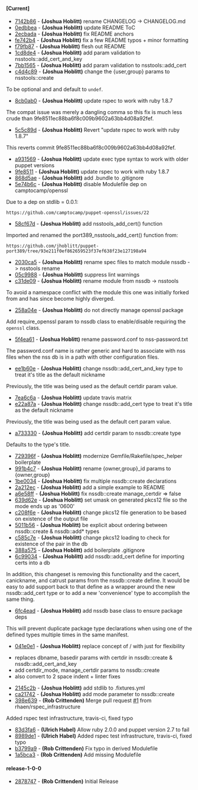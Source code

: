 
#### [Current]
 * [7142b86](../../commit/7142b86) - __(Joshua Hoblitt)__ rename CHANGELOG -> CHANGELOG.md
 * [0edbbea](../../commit/0edbbea) - __(Joshua Hoblitt)__ update README ToC
 * [2ecbada](../../commit/2ecbada) - __(Joshua Hoblitt)__ fix README anchors
 * [fe742b4](../../commit/fe742b4) - __(Joshua Hoblitt)__ fix a few README typos + minor formatting
 * [f79fb87](../../commit/f79fb87) - __(Joshua Hoblitt)__ flesh out README
 * [1cd8de4](../../commit/1cd8de4) - __(Joshua Hoblitt)__ add param validation to nsstools::add_cert_and_key
 * [7bb1565](../../commit/7bb1565) - __(Joshua Hoblitt)__ add param validation to nsstools::add_cert
 * [c4d4c89](../../commit/c4d4c89) - __(Joshua Hoblitt)__ change the {user,group} params to nsstools::create

To be optional and and default to `undef`.

 * [8cb0ab0](../../commit/8cb0ab0) - __(Joshua Hoblitt)__ update rspec to work with ruby 1.8.7

The compat issue was merely a dangling comma so this fix is much less
crude than 9fe8511ec88ba6f8c009b9602a63bb4d08a92fef.

 * [5c5c89d](../../commit/5c5c89d) - __(Joshua Hoblitt)__ Revert "update rspec to work with ruby 1.8.7"

This reverts commit 9fe8511ec88ba6f8c009b9602a63bb4d08a92fef.

 * [a931569](../../commit/a931569) - __(Joshua Hoblitt)__ update exec type syntax to work with older puppet versions
 * [9fe8511](../../commit/9fe8511) - __(Joshua Hoblitt)__ update rspec to work with ruby 1.8.7
 * [868d5ae](../../commit/868d5ae) - __(Joshua Hoblitt)__ add .bundle to .gitignore
 * [5e74b6c](../../commit/5e74b6c) - __(Joshua Hoblitt)__ disable Modulefile dep on camptocamp/openssl

Due to a dep on stdlib = 0.0.1:

    https://github.com/camptocamp/puppet-openssl/issues/22

 * [58cf67d](../../commit/58cf67d) - __(Joshua Hoblitt)__ add nsstools_add_cert() function

Imported and renamed the port389_nsstools_add_cert() function from:

    https://github.com/jhoblitt/puppet-port389/tree/93e211f0ef862659523f37ef638f23e127198a94

 * [2030ca5](../../commit/2030ca5) - __(Joshua Hoblitt)__ rename spec files to match module nssdb -> nsstools rename
 * [05c9988](../../commit/05c9988) - __(Joshua Hoblitt)__ suppress lint warnings
 * [c31de09](../../commit/c31de09) - __(Joshua Hoblitt)__ rename module from nssdb -> nsstools

To avoid a namespace conflict with the module this one was initially
forked from and has since become highly diverged.

 * [258a04e](../../commit/258a04e) - __(Joshua Hoblitt)__ do not directly manage openssl package

Add require_openssl param to nssdb class to enable/disable requiring the
`openssl` class.

 * [5f4ea61](../../commit/5f4ea61) - __(Joshua Hoblitt)__ rename password.conf to nss-password.txt

The password.conf name is rather generic and hard to associate with nss
files when the nss db is in a path with other configuration files.

 * [ee1b60e](../../commit/ee1b60e) - __(Joshua Hoblitt)__ change nssdb::add_cert_and_key type to treat it's title as the default nickname

Previously, the title was being used as the default certdir param value.

 * [7ea6c6a](../../commit/7ea6c6a) - __(Joshua Hoblitt)__ update travis matrix
 * [e22a87a](../../commit/e22a87a) - __(Joshua Hoblitt)__ change nssdb::add_cert type to treat it's title as the default nickname

Previously, the title was being used as the default cert param value.

 * [a733330](../../commit/a733330) - __(Joshua Hoblitt)__ add certdir param to nssdb::create type

Defaults to the type's title.

 * [729396f](../../commit/729396f) - __(Joshua Hoblitt)__ modernize Gemfile/Rakefile/spec_helper boilerplate
 * [991b4c7](../../commit/991b4c7) - __(Joshua Hoblitt)__ rename {owner,group}_id params to {owner,group}
 * [1be0034](../../commit/1be0034) - __(Joshua Hoblitt)__ fix multiple nssdb::create declarations
 * [2a212ec](../../commit/2a212ec) - __(Joshua Hoblitt)__ add a simple example to README
 * [a6e58ff](../../commit/a6e58ff) - __(Joshua Hoblitt)__ fix nssdb::create manage_certdir => false
 * [639d62e](../../commit/639d62e) - __(Joshua Hoblitt)__ set umask on generated pkcs12 file so the mode ends up as '0600'
 * [c208f6e](../../commit/c208f6e) - __(Joshua Hoblitt)__ change pkcs12 file generation to be based on existence of the output file
 * [5011b56](../../commit/5011b56) - __(Joshua Hoblitt)__ be explicit about ordering between nssdb::create & nssdb::add* types
 * [c585c7e](../../commit/c585c7e) - __(Joshua Hoblitt)__ change pkcs12 loading to check for existence of the pair in the db
 * [388a575](../../commit/388a575) - __(Joshua Hoblitt)__ add boilerplate .gitignore
 * [6c99034](../../commit/6c99034) - __(Joshua Hoblitt)__ add nssdb::add_cert define for importing certs into a db

In addition, this changeset is removing this functionality and the
cacert, canickname, and catrust params from the nssdb::create define.
It would be easy to add support back to that define as a wrapper around
the new nssdb::add_cert type or to add a new 'convenience' type to
accomplish the same thing.

 * [6fc4ead](../../commit/6fc4ead) - __(Joshua Hoblitt)__ add nssdb base class to ensure package deps

This will prevent duplicate package type declarations when using one of
the defined types multiple times in the same manifest.

 * [041e0e1](../../commit/041e0e1) - __(Joshua Hoblitt)__ replace concept of <basedir>/<dbname> with just <certdir> for flexibility

- replaces dbname, basedir params with certdir in nssdb::create &
  nssdb::add_cert_and_key
- add certdir_mode, manage_certdir params to nssdb::create
- also convert to 2 space indent + linter fixes

 * [2145c2b](../../commit/2145c2b) - __(Joshua Hoblitt)__ add stdlib to .fixtures.yml
 * [ca21742](../../commit/ca21742) - __(Joshua Hoblitt)__ add mode parameter to nssdb::create
 * [398e639](../../commit/398e639) - __(Rob Crittenden)__ Merge pull request [#1](../../issues/1) from rhaen/rspec_infrastructure

Added rspec test infrastructure, travis-ci, fixed typo
 * [83d3fa6](../../commit/83d3fa6) - __(Ulrich Habel)__ Allow ruby 2.0.0 and puppet version 2.7 to fail
 * [8989de1](../../commit/8989de1) - __(Ulrich Habel)__ Added rspec test infrastructure, travis-ci, fixed typo
 * [b3799a9](../../commit/b3799a9) - __(Rob Crittenden)__ Fix typo in derived Modulefile
 * [1a5bca3](../../commit/1a5bca3) - __(Rob Crittenden)__ Add missing Modulefile

#### release-1-0-0
 * [2878747](../../commit/2878747) - __(Rob Crittenden)__ Initial Release
